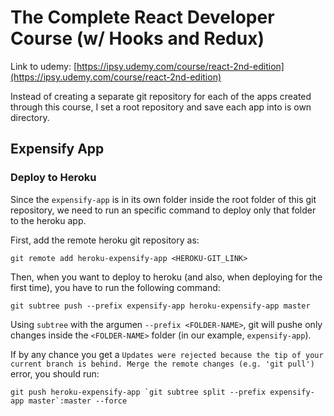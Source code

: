 # The Complete React Developer Course (w/ Hooks and Redux)

Link to udemy: [https://ipsy.udemy.com/course/react-2nd-edition](https://ipsy.udemy.com/course/react-2nd-edition)

Instead of creating a separate git repository for each of the apps created through this course, I set a root repository and save each app into is own directory.

## Expensify App
### Deploy to Heroku
Since the `expensify-app` is in its own folder inside the root folder of this git repository, we need to run an specific command to deploy only that folder to the heroku app.

First, add the remote heroku git repository as:

```console
git remote add heroku-expensify-app <HEROKU-GIT_LINK>
```

Then, when you want to deploy to heroku (and also, when deploying for the first time), you have to run the following command:

```console
git subtree push --prefix expensify-app heroku-expensify-app master
```

Using `subtree` with the argumen `--prefix <FOLDER-NAME>`, git will pushe only changes inside the `<FOLDER-NAME>` folder (in our example, `expensify-app`).

If by any chance you get a `Updates were rejected because the tip of your current branch is behind. Merge the remote changes (e.g. 'git pull')` error, you should run:

```console
git push heroku-expensify-app `git subtree split --prefix expensify-app master`:master --force
```